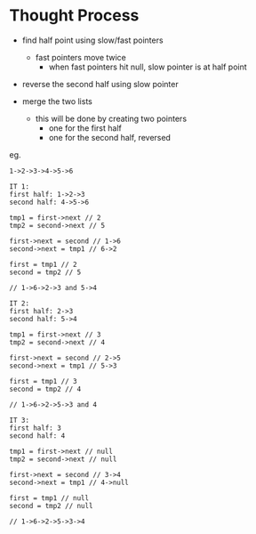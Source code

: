 # Thought Process

- find half point using slow/fast pointers
  - fast pointers move twice
    - when fast pointers hit null, slow pointer is at half point

- reverse the second half using slow pointer

- merge the two lists
  - this will be done by creating two pointers
    - one for the first half
    - one for the second half, reversed

eg.

```output
1->2->3->4->5->6

IT 1:
first half: 1->2->3
second half: 4->5->6

tmp1 = first->next // 2
tmp2 = second->next // 5

first->next = second // 1->6
second->next = tmp1 // 6->2

first = tmp1 // 2
second = tmp2 // 5

// 1->6->2->3 and 5->4

IT 2:
first half: 2->3
second half: 5->4

tmp1 = first->next // 3
tmp2 = second->next // 4

first->next = second // 2->5
second->next = tmp1 // 5->3

first = tmp1 // 3
second = tmp2 // 4

// 1->6->2->5->3 and 4

IT 3:
first half: 3
second half: 4

tmp1 = first->next // null
tmp2 = second->next // null

first->next = second // 3->4
second->next = tmp1 // 4->null

first = tmp1 // null
second = tmp2 // null

// 1->6->2->5->3->4

```
